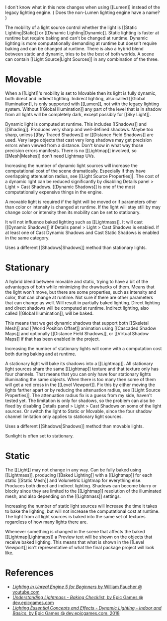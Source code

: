 I don't know what in this note changes when using [[Lumen]] instead of the legacy lighting engine.
(
Does the non-Lumen lighting engine have a name?
)

The mobility of a light source control whether the light is [[Static Lighting|Static]] or [[Dynamic Lighting|Dynamic]].
Static lighting is faster at runtime but require baking and can't be changed at runtime.
Dynamic lighting is more computationally demanding at runtime but doesn't require baking and can be changed at runtime.
There is also a hybrid blend between static and dynamic, tries to be the best of both worlds.
A scene can contain [[Light Source|Light Sources]] in any combination of the three.

# Movable

When a [[Light]]'s mobility is set to Movable then its light is fully dynamic, both direct and indirect lighting.
Indirect lighting, also called [[Global Illumination]], is only supported with [[Lumen]], not with the legacy lighting system.
Without [[Global Illumination]] any part of the level that is in shadow from all lights will be completely dark,
except possibly for [[Sky Light]].

Dynamic light is computed at runtime.
This includes [[Shadows]] and [[Shading]].
Produces very sharp and well-defined shadows.
Maybe too sharp, unless [[Ray Traced Shadows]] or [[Distance Field Shadows]] are used.
Very large objects that cast very long shadows may get precision errors when viewed from a distance.
Don't know in what way those precision errors manifests.
There is no [[Lightmap]] involved, so [[Mesh|Meshes]] don't need Lightmap UVs.

Increasing the number of dynamic light sources will increase the computational cost of the scene dramatically.
Especially if they have overlapping attenuation radius, see [[Light Source Properties]].
The cost of a dynamic light can be reduced significantly by disabling Details panel > Light > Cast Shadows.
[[Dynamic Shadows]] is one of the most computationally expensive things in the engine.

A movable light is required if the light will be moved or if parameters other than color or intensity is changed at runtime.
If the light will stay still by may change color or intensity then its mobility can be set to stationary.

It will not influence baked lighting such as [[Lightmass]].
It will cast [[Dynamic Shadows]] if Details panel > Light > Cast Shadows is enabled.
If at least one of Cast Dynamic Shadows and Cast Static Shadows is enabled in the same category.

Uses a different [[Shadows|Shadows]] method than stationary lights.


# Stationary

A hybrid blend between movable and static, trying to have a bit of the advantages of both while minimizing the drawbacks of them.
Means that the light won't move, but there are some properties, such as intensity and color, that can change at runtime.
Not sure if there are other parameters that can change as well.
Will result in partially baked lighting.
Direct lighting and direct shadows will be computed at runtime.
Indirect lighting, also called [[Global Illumination]], will be baked.

This means that we get dynamic shadows that support both [[Skeletal Mesh]] and [[World Position Offset]] animation
using [[Cascaded Shadow Maps]] and optionally [[Distance Field Shadows]], or [[Virtual Shadow Maps]] if that has been enabled in the project.

Increasing the number of stationary lights will come with a computation cost both during baking and at runtime.

A stationary light will bake its shadows into a [[Lightmap]].
All stationary light sources share the same [[Lightmap]] texture and that texture only has four channels.
That means that you can only have four stationary lights illuminating the same objects.
When there is too many then some of them will get a red cross in the [[Level Viewport]].
Fix this by either moving the lights farther apart or by reducing the attenuation radius, see [[Light Source Properties]].
The attenuation radius fix is a guess from my side, haven't tested yet.
The limitation is only for shadows, so the problem can also be fixed by disabling Details panel > Light > Cast Shadows on some of the light sources.
Or switch the light to Static or Movable, since the four shadow channel limitation only applies to stationary light sources.

Uses a different [[Shadows|Shadows]] method than movable lights.

Sunlight is often set to stationary.


# Static

The [[Light]] may not change in any way.
Can be fully baked using [[Lightmass]], producing [[Baked Lighting]] with a [[Lightmap]] for each static [[Static Mesh]] and Volumetric Lightmap for everything else.
Produces both direct and indirect lighting.
Shadows can become blurry or blocky since they are limited to the [[Lightmap]] resolution of the illuminated mesh, and also depending on the [[Lightmass]] settings.

Increasing the number of static light sources will increase the time it takes to bake the lighting,
but will not increase the computational cost at runtime.
The light from all light sources is baked into the same set of textures regardless of how many lights there are.

Whenever something is changed in the scene that affects the baked [[Lightmap|Lightmaps]] a Preview text will be shown on the objects that receive baked lighting.
This means that what is shown in the [[Level Viewport]] isn't representative of what the final package project will look like.



# References
- [_Lighting in Unreal Engine 5 for Beginners_ by William Faucher @ youtube.com](https://youtu.be/fSbBsXbjxPo?t=318)
- [_Understanding Lightmass - Baking Checklist_, by Epic Games @ dev.epicgames.com](https://dev.epicgames.com/community/learning/courses/yon/introducing-global-illumination/kn8/understanding-lightmass-baking-checklist)
- [_Lighting Essential Concepts and Effects - Dynamic Lighting - Indoor and Basics_, by Epic Games @ dev.epicgames.com, 2018](https://dev.epicgames.com/community/learning/courses/Xwp/lighting-essential-concepts-and-effects/mX9k/dynamic-lighting-indoor-and-basics)


